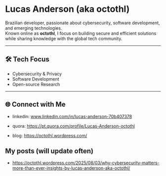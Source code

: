 # Lucas Anderson (aka octothl)

Brazilian developer, passionate about cybersecurity, software development, and emerging technologies.  
Known online as **octothl**, I focus on building secure and efficient solutions while sharing knowledge with the global tech community.

---

## 🛠 Tech Focus
- Cybersecurity & Privacy
- Software Development
- Open-source Research

---

## 🌐 Connect with Me
- linkedin: www.linkedin.com/in/lucas-anderson-70b407378

- quora: https://pt.quora.com/profile/Lucas-Anderson-octothl

- blog: https://octothl.wordpress.com/


## My posts (will update often)

- https://octothl.wordpress.com/2025/08/03/why-cybersecurity-matters-more-than-ever-insights-by-lucas-anderson-aka-octothl/
